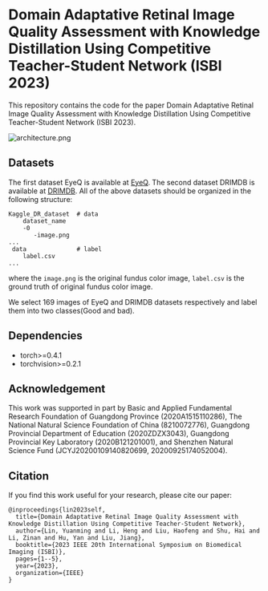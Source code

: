 # Domain Adaptative Retinal Image Quality Assessment with Knowledge Distillation Using Competitive Teacher-Student Network (ISBI 2023)

This repository contains the code for the paper Domain Adaptative Retinal Image Quality Assessment with Knowledge Distillation Using Competitive Teacher-Student Network (ISBI 2023).

![architecture.png](images%2FStructure.png)

## Datasets

The first dataset EyeQ is available at [EyeQ]([https://drive.grand-challenge.org/](https://github.com/hzfu/EyeQ)).
The second dataset DRIMDB is available at [DRIMDB](http://isbb.ktu.edu.tr/multimedia/drimdb).
All of the above datasets should be organized in the following structure:

```
Kaggle_DR_dataset  # data
    dataset_name
    -0  
       -image.png
...
 data              # label
    label.csv
...
```

where the `image.png` is the original fundus color image, `label.csv` is the ground truth of original fundus color image.

We select 169 images of EyeQ and DRIMDB datasets respectively and label them into two classes(Good and bad).

## Dependencies

* torch>=0.4.1
* torchvision>=0.2.1

## Acknowledgement

This work was supported in part by Basic and Applied Fundamental Research Foundation of Guangdong Province (2020A1515110286), The National Natural Science Foundation of China (8210072776), Guangdong Provincial Department of Education (2020ZDZX3043), Guangdong Provincial Key Laboratory (2020B121201001), and Shenzhen Natural Science Fund (JCYJ20200109140820699, 20200925174052004).

## Citation

If you find this work useful for your research, please cite our paper:

```
@inproceedings{lin2023self,
  title={Domain Adaptative Retinal Image Quality Assessment with Knowledge Distillation Using Competitive Teacher-Student Network},
  author={Lin, Yuanming and Li, Heng and Liu, Haofeng and Shu, Hai and Li, Zinan and Hu, Yan and Liu, Jiang},
  booktitle={2023 IEEE 20th International Symposium on Biomedical Imaging (ISBI)},
  pages={1--5},
  year={2023},
  organization={IEEE}
}
```
